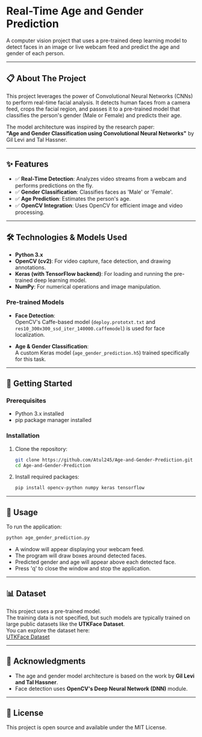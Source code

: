 
# Real-Time Age and Gender Prediction

A computer vision project that uses a pre-trained deep learning model to detect faces in an image or live webcam feed and predict the age and gender of each person.

---

## 📋 About The Project

This project leverages the power of Convolutional Neural Networks (CNNs) to perform real-time facial analysis. It detects human faces from a camera feed, crops the facial region, and passes it to a pre-trained model that classifies the person's gender (Male or Female) and predicts their age.

The model architecture was inspired by the research paper:  
**"Age and Gender Classification using Convolutional Neural Networks"** by Gil Levi and Tal Hassner.

---

## ✨ Features

- ✅ **Real-Time Detection**: Analyzes video streams from a webcam and performs predictions on the fly.
- ✅ **Gender Classification**: Classifies faces as 'Male' or 'Female'.
- ✅ **Age Prediction**: Estimates the person's age.
- ✅ **OpenCV Integration**: Uses OpenCV for efficient image and video processing.

---

## 🛠️ Technologies & Models Used

- **Python 3.x**
- **OpenCV (cv2)**: For video capture, face detection, and drawing annotations.
- **Keras (with TensorFlow backend)**: For loading and running the pre-trained deep learning model.
- **NumPy**: For numerical operations and image manipulation.

### Pre-trained Models

- **Face Detection**:  
  OpenCV's Caffe-based model (`deploy.prototxt.txt` and `res10_300x300_ssd_iter_140000.caffemodel`) is used for face localization.

- **Age & Gender Classification**:  
  A custom Keras model (`age_gender_prediction.h5`) trained specifically for this task.

---

## 🚀 Getting Started

### Prerequisites

- Python 3.x installed
- pip package manager installed

### Installation

1. Clone the repository:
    ```bash
    git clone https://github.com/Atul245/Age-and-Gender-Prediction.git
    cd Age-and-Gender-Prediction
    ```

2. Install required packages:
    ```bash
    pip install opencv-python numpy keras tensorflow
    ```

---

## 📖 Usage

To run the application:

```bash
python age_gender_prediction.py
```

- A window will appear displaying your webcam feed.
- The program will draw boxes around detected faces.
- Predicted gender and age will appear above each detected face.
- Press 'q' to close the window and stop the application.

---

## 📊 Dataset

This project uses a pre-trained model.  
The training data is not specified, but such models are typically trained on large public datasets like the **UTKFace Dataset**.  
You can explore the dataset here:  
[UTKFace Dataset](https://susanqq.github.io/UTKFace/)

---

## 🙏 Acknowledgments

- The age and gender model architecture is based on the work by **Gil Levi and Tal Hassner**.
- Face detection uses **OpenCV's Deep Neural Network (DNN)** module.

---

## 📄 License

This project is open source and available under the MIT License.
